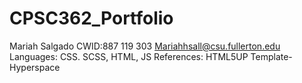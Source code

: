 # CPSC362_Portfolio
Mariah Salgado
CWID:887 119 303
Mariahhsall@csu.fullerton.edu
Languages: CSS. SCSS, HTML, JS
References: HTML5UP Template-Hyperspace
